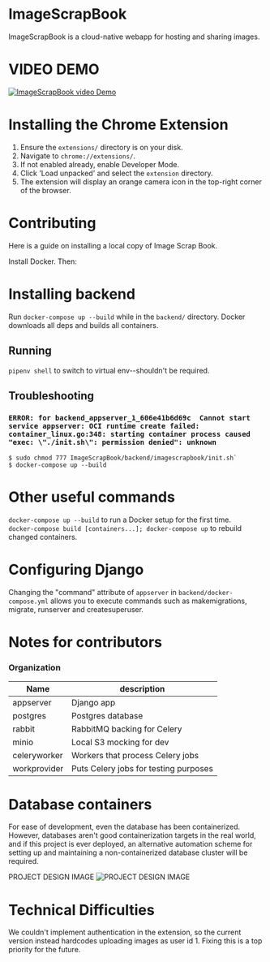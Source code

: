 # ImageScrapBook
ImageScrapBook is a cloud-native webapp for hosting and sharing images.

# VIDEO DEMO
[![ImageScrapBook video Demo](https://img.youtube.com/vi/lS2d4uhoqBg/0.jpg)](https://www.youtube.com/watch?v=lS2d4uhoqBg)


# Installing the Chrome Extension
1. Ensure the `extensions/` directory is on your disk.
2. Navigate to `chrome://extensions/`.
3. If not enabled already, enable Developer Mode.
4. Click 'Load unpacked' and select the `extension` directory.
5. The extension will display an orange camera icon in the top-right corner of the browser.

# Contributing
Here is a guide on installing a local copy of Image Scrap Book.

Install Docker. Then:
# Installing backend
Run `docker-compose up --build` while in the `backend/` directory. Docker downloads all deps and builds all containers.

## Running
`pipenv shell` to switch to virtual env--shouldn't be required.  


## Troubleshooting
### `ERROR: for backend_appserver_1_606e41b6d69c  Cannot start service appserver: OCI runtime create failed: container_linux.go:348: starting container process caused "exec: \"./init.sh\": permission denied": unknown`

```
$ sudo chmod 777 ImageScrapBook/backend/imagescrapbook/init.sh`
$ docker-compose up --build
```

# Other useful commands

`docker-compose up --build` to run a Docker setup for the first time.  
`docker-compose build [containers...]; docker-compose up` to rebuild changed containers.  

# Configuring Django
Changing the "command" attribute of `appserver` in `backend/docker-compose.yml` allows you to execute commands such as makemigrations, migrate, runserver and createsuperuser.

# Notes for contributors
### Organization
| Name | description |
|-----------|------------------------------|
| appserver | Django app                   |
| postgres  | Postgres database            |
| rabbit       | RabbitMQ backing for Celery |
| minio        | Local S3 mocking for dev |
| celeryworker | Workers that process Celery jobs |
| workprovider | Puts Celery jobs for testing purposes |


# Database containers

For ease of development, even the database has been containerized. However, databases aren't good containerization targets in the real world, and if this project is ever deployed, an alternative automation scheme for setting up and maintaining a non-containerized database cluster will be required.


PROJECT DESIGN IMAGE
![PROJECT DESIGN IMAGE](https://user-images.githubusercontent.com/29666846/49106991-94a6ce80-f252-11e8-8e34-c0dd67f66eec.jpeg)

# Technical Difficulties
We couldn't implement authentication in the extension, so the current version instead hardcodes uploading images as user id 1. Fixing this is a top priority for the future.
